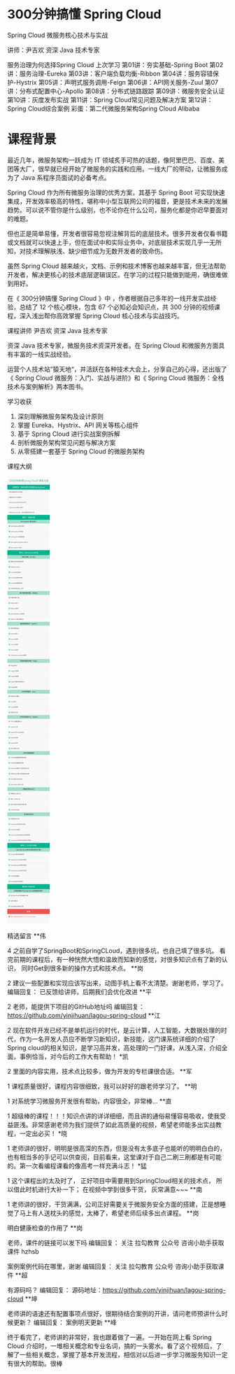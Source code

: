 # 300分钟搞懂 Spring Cloud

Spring Cloud 微服务核心技术与实战

讲师：尹吉欢  资深 Java 技术专家



服务治理为何选择Spring Cloud
上次学习
第01讲：夯实基础-Spring Boot
第02讲：服务治理-Eureka
第03讲：客户端负载均衡-Ribbon
第04讲：服务容错保护-Hystrix
第05讲：声明式服务调用-Feign
第06讲：API网关服务-Zuul
第07讲：分布式配置中心-Apollo
第08讲：分布式链路跟踪
第09讲：微服务安全认证
第10讲：灰度发布实战
第11讲：Spring Cloud常见问题及解决方案
第12讲：Spring Cloud综合案例
彩蛋：第二代微服务架构Spring Cloud Alibaba



# 课程背景

最近几年，微服务架构一跃成为 IT 领域炙手可热的话题，像阿里巴巴、百度、美团等大厂，很早就已经开始了微服务的实践和应用。一线大厂的带动，让微服务成为了 Java 系程序员面试的必备考点。



Spring Cloud 作为所有微服务治理的优秀方案，其基于 Spring Boot 可实现快速集成，开发效率极高的特性，堪称中小型互联网公司的福音，更是技术未来的发展趋势。可以说不管你是什么级别，也不论你在什么公司，服务化都是你迟早要面对的难题。



但也正是简单易懂，开发者很容易忽视注解背后的底层技术。很多开发者仅看书籍或文档就可以快速上手，但在面试中和实际业务中，对底层技术实现几乎一无所知，对技术理解肤浅、缺少细节成为无数开发者的致命伤。



虽然 Spring Cloud 越来越火，文档、示例和技术博客也越来越丰富，但无法帮助开发者，解决更核心的技术底层逻辑误区。在学习的过程只能做到能用，确很难做到用好。



在《 300分钟搞懂 Spring Cloud 》中 ，作者根据自己多年的一线开发实战经验，总结了 12 个核心模块，包含 67 个必知必会知识点，共 300 分钟的视频课程，深入浅出帮你高效掌握 Spring Cloud 核心技术与实战技巧。



课程讲师
尹吉欢
资深 Java 技术专家

资深 Java 技术专家，微服务技术资深开发者。在 Spring Cloud 和微服务方面具有丰富的一线实战经验。

 

运营个人技术站”猿天地“，并活跃在各种技术大会上，分享自己的心得，还出版了《 Spring Cloud 微服务：入门、实战与进阶》和《 Spring Cloud 微服务：全栈技术与案例解析》两本图书。

学习收获
1. 深刻理解微服务架构及设计原则
2. 掌握 Eureka、Hystrix、API 网关等核心组件
3. 基于 Spring Cloud 进行实战案例拆解
4. 剖析微服务架构常见问题与解决方案
5. 从零搭建一套基于 Spring Cloud 的微服务架构



课程大纲



![img](assets/CgotOV1vmgiAKNqhAAeLU-Q6uJo567.jpg)

精选留言
**伟

4
之前自学了SpringBoot和SpringCLoud，遇到很多坑，也自己填了很多坑。 看完前期的课程后，有一种恍然大悟和温故而知新的感觉，对很多知识点有了新的认识， 同时Get到很多新的操作方式和技术点。
**岗

2
建议一些配置和实现应该写出来，动图手机上看不太清楚。谢谢老师，学习了。
编辑回复： 已反馈给讲师，后期我们会优化改进
**平

2
老师，能提供下项目的GitHub地址吗
编辑回复： https://github.com/yinjihuan/lagou-spring-cloud
**江

2
现在软件开发已经不是单机运行的时代，是云计算，人工智能，大数据处理的时代，作为一名开发人员应不断学习新知识，新技能，这门课系统详细的介绍了Spring cloud的相关知识，是学习高并发，高处理的一门好课，从浅入深，介绍全面，事例恰当，对今后的工作大有帮助！
*凯

2
里面的内容实用，技术点比较多，做为开发的专栏课很合适。
**军

1
课程质量很好，课程内容很细致，我可以好好的跟老师学习了。
**明

1
对系统学习微服务开发很有帮助，内容很全，非常棒…
**直

1
超级棒的课程！！！知识点讲的详详细细，而且讲的通俗易懂容易吸收，使我受益匪浅。非常感谢老师为我们提供了如此高质量的视频，希望老师能多出实战教程，一定出必买！
*晓

1
老师讲的很好，明明是很高深的东西，但是没有太多底子也能听的明明白白的，也有相当多的手记可以供查阅，目前看来，这堂课对于自己二刷三刷都是有可能的。第一次看编程课看的像高考一样充满斗志！
*猛

1
这个课程出的太及时了， 正好项目中需要用到SpringCloud相关的技术点， 所以借此时机进行大补一下； 在视频中学到很多干货， 灰常满意~~~
**南

1
老师讲的很好，干货满满，公司正好需要关于微服务安全方面的搭建，正是想睡觉了马上有人送枕头的感觉，太棒了，希望老师后续多出点课程。
**岗

明白健康检查的作用了
**岗

老师，课件的链接可以发下吗
编辑回复： 关注 拉勾教育 公众号 咨询小助手获取课件
hzhsb

案例案例代码在哪里，谢谢
编辑回复： 关注 拉勾教育 公众号 咨询小助手获取课件
**超

有源码吗？
编辑回复： 源码地址：https://github.com/yinjihuan/lagou-spring-cloud
**坤

老师讲的语速还有配置事项点很好，很期待结合案例的开讲，请问老师预讲什么时候更新？
编辑回复： 案例明天更新
**峰

终于看完了，老师讲的非常好，我也跟着做了一遍。一开始在网上看 Spring Cloud 介绍时，一堆相关概念和专业名词，搞的一头雾水。看了这个视频后，了解了一些相关概念，掌握了基本开发流程，相信对以后进一步学习微服务知识一定有很大的帮助。很棒